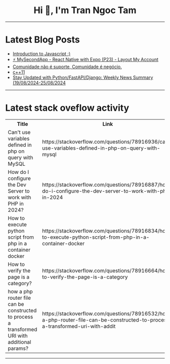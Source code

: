 <h1 align="center">Hi 👋, I'm Tran Ngoc Tam</h1>

---

# Latest Blog Posts 
<!-- BLOG-POST-LIST:START -->
- [Introduction to Javascript :&rpar;](https://dev.to/madgan95/introduction-to-javascript--8oi)
- [⚡ MySecondApp - React Native with Expo &lpar;P23&rpar; - Layout My Account](https://dev.to/skipperhoa/mysecondapp-react-native-with-expo-p23-layout-my-account-46cb)
- [Comunidade não é suporte, Comunidade é negócio.](https://dev.to/biosbug/comunidade-nao-e-suporte-comunidade-e-negocio-25ld)
- [c++11](https://dev.to/__040711563a17902392e7/c11-1oam)
- [Stay Updated with Python/FastAPI/Django: Weekly News Summary &lpar;19/08/2024-25/08/2024](https://dev.to/poovarasu/stay-updated-with-pythonfastapidjango-weekly-news-summary-19082024-25082024-5hld)
<!-- BLOG-POST-LIST:END -->

---

# Latest stack oveflow activity
<table>
  <tr><th>Title</th><th>Link</th></tr>
  <!-- STACKOVERFLOW:START --><tr><td>Can&#39;t use variables defined in php on query with MySQL</td><td>https://stackoverflow.com/questions/78916936/cant-use-variables-defined-in-php-on-query-with-mysql</td></tr><tr><td>How do I configure the Dev Server to work with PHP in 2024?</td><td>https://stackoverflow.com/questions/78916887/how-do-i-configure-the-dev-server-to-work-with-php-in-2024</td></tr><tr><td>How to execute python script from php in a container docker</td><td>https://stackoverflow.com/questions/78916834/how-to-execute-python-script-from-php-in-a-container-docker</td></tr><tr><td>How to verify the page is a category?</td><td>https://stackoverflow.com/questions/78916664/how-to-verify-the-page-is-a-category</td></tr><tr><td>how a php router file can be constructed to process a transformed URI with additional params?</td><td>https://stackoverflow.com/questions/78916532/how-a-php-router-file-can-be-constructed-to-process-a-transformed-uri-with-addit</td></tr><!-- STACKOVERFLOW:END -->
</table>

---


